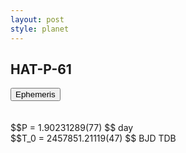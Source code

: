 ```yaml
---
layout: post
style: planet
---
```

<script src="../js/planets.js"></script>

## HAT-P-61

<!-- Tab links -->
<div class="tab">
<button class="tablinks" onclick="openCity(event, 'Ephemeris')">Ephemeris</button>
</div>

<!-- Tab content -->
<div id="Ephemeris" class="tabcontent" markdown="1">
<br/><br/>
$$P = 1.90231289(77) $$ day <br/>
$$T_0 = 2457851.21119(47) $$ BJD TDB
<br/><br/>
<br/><br/>
</div>


